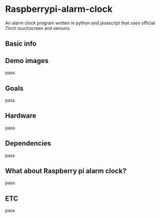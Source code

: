 # Raspberrypi-alarm-clock
An alarm clock program written in python and javascript that uses official 7inch touchscreen and sensors.
## Basic info
## Demo images
pass
## Goals
pass
## Hardware
pass
## Dependencies
pass
## What about Raspberry pi alarm clock?
pass
## ETC
pass
